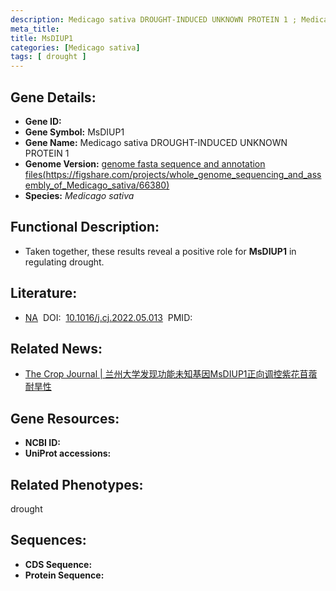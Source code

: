 ```yaml
---
description: Medicago sativa DROUGHT-INDUCED UNKNOWN PROTEIN 1 ; Medicago sativa
meta_title:
title: MsDIUP1
categories: [Medicago sativa]
tags: [ drought ]
---
```


## Gene Details:
- **Gene ID:**	[]()
- **Gene Symbol:** MsDIUP1
- **Gene Name:** Medicago sativa DROUGHT-INDUCED UNKNOWN PROTEIN 1
- **Genome Version:** [genome fasta sequence and annotation files(https://figshare.com/projects/whole_genome_sequencing_and_assembly_of_Medicago_sativa/66380)]()
- **Species:** *Medicago sativa*

## Functional Description:
   - Taken together, these results reveal a positive role for **MsDIUP1** in regulating drought.

## Literature:
   - [NA]( https://www.sciencedirect.com/science/article/pii/S2214514122001374)&nbsp;&nbsp;DOI:&nbsp;&nbsp;[10.1016/j.cj.2022.05.013](https://www.sciencedirect.com/science/article/pii/S2214514122001374)&nbsp;&nbsp;PMID:&nbsp;&nbsp;[](https://pubmed.ncbi.nlm.nih.gov//)

## Related News:
   - [The Crop Journal | 兰州大学发现功能未知基因MsDIUP1正向调控紫花苜蓿耐旱性](https://mp.weixin.qq.com/s?__biz=Mzg3MDEwNDEyMg==&mid=2247533797&idx=5&sn=4079d070685ec0e566ea3c4b016a6722&chksm=ce90e9b0f9e760a6dde42eb6f789ba96bf5a676101efaac0d1c20775c59bcc8ab2e30a169a71&scene=27#wechat_redirect)

## Gene Resources:
- **NCBI ID:** [](https://www.ncbi.nlm.nih.gov/gene/?term=)
- **UniProt accessions:** [](https://www.uniprot.org/uniprotkb//entry)

## Related Phenotypes:
drought

## Sequences:
- **CDS Sequence:**
- **Protein Sequence:**

